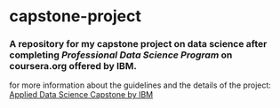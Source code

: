 # capstone-project
### A repository for my capstone project on data science after completing *Professional Data Science Program* on coursera.org offered by IBM.

for more information about the guidelines and the details of the project: [Applied Data Science Capstone by IBM](https://www.coursera.org/learn/applied-data-science-capstone)
